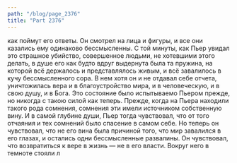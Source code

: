 ```yaml
---
path: "/blog/page_2376"
title: "Part 2376"
---
```


как поймут его ответы. Он смотрел на лица и фигуры, и все они казались ему одинаково бессмысленны.
С той минуты, как Пьер увидал это страшное убийство, совершенное людьми, не хотевшими этого делать, в душе его как будто вдруг выдернута была та пружина, на которой всё держалось и представлялось живым, и всё завалилось в кучу бессмысленного сора. В нем хотя он и не отдавал себе отчета, уничтожилась вера и в благоустройство мира, и в человеческую, и в свою душу, и в Бога. Это состояние было испытываемо Пьером прежде, но никогда с такою силой как теперь. Прежде, когда на Пьера находили такого рода сомнения, сомнения эти имели источником собственную вину. И в самой глубине души, Пьер тогда чувствовал, что от того отчаяния и тех сомнений было спасение в самом себе. Но теперь он чувствовал, что не его вина была причиной того, что мир завалился в его глазах, и остались одни бессмысленные развалины. Он чувствовал, что возвратиться к вере в жизнь — не в его власти.
Вокруг него в темноте стояли л
